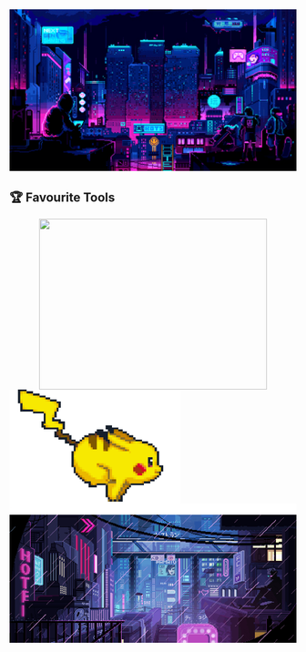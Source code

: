 <img src="./assets/wallpaper1.gif" alt="banner">
<div align="center">


<h2 align="left">🏆 Favourite Tools</h2>
<div>
    <img align="center" width="400px" height = "300px" src="https://awesome-github-stats.azurewebsites.net/user-stats/Rtre0?theme=react&cardType=github&ring=D4AF37&show_icons=true&preferLogin=true&title=D4AF37" />
    <img align="left" src="./assets/pokemon.gif" width="300" height="200" />
</div>
<img src="./assets/line.gif" alt="banner">
<img src="./assets/giphy.gif" alt="banner">
<div align="center">
